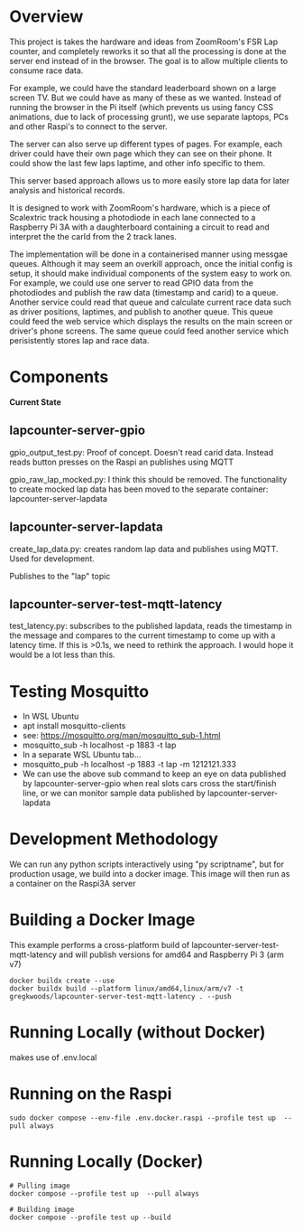 # Overview

This project is takes the hardware and ideas from ZoomRoom's FSR Lap counter, and completely reworks it so that all the processing is done at the server end instead of in the browser. The goal is to allow multiple clients to consume race data. 

For example, we could have the standard leaderboard shown on a large screen TV. But we could have as many of these as we wanted. Instead of running the browser in the Pi itself (which prevents us using fancy CSS animations, due to lack of processing grunt), we use separate laptops, PCs and other Raspi's to connect to the server. 

The server can also serve up different types of pages. For example, each driver could have their own page which they can see on their phone. It could show the last few laps laptime, and other info specific to them.

This server based approach allows us to more easily store lap data for later analysis and historical records.

It is designed to work with ZoomRoom's hardware, which is a piece of Scalextric track housing a photodiode in each lane connected to a Raspberry Pi 3A with a daughterboard containing a circuit to read and interpret the the carId from the 2 track lanes. 

The implementation will be done in a containerised manner using messgae queues. Although it may seem an overkill approach, once the initial config is setup, it should make individual components of the system easy to work on. For example, we could use one server to read GPIO data from the photodiodes and publish the raw data (timestamp and carid) to a queue. Another service could read that queue and calculate current race data such as driver positions, laptimes, and publish to another queue. This queue could feed the web service which displays the results on the main screen or driver's phone screens. The same queue could feed another service which perisistently stores lap and race data.

# Components

**Current State**

## lapcounter-server-gpio
gpio_output_test.py: Proof of concept. Doesn't read carid data. Instead reads button presses on the Raspi an publishes using MQTT

gpio_raw_lap_mocked.py: I think this should be removed. The functionality to create mocked lap data has been moved to the separate container: lapcounter-server-lapdata

## lapcounter-server-lapdata
create_lap_data.py: creates random lap data and publishes using MQTT. Used for development.

Publishes to the "lap" topic


## lapcounter-server-test-mqtt-latency
test_latency.py: subscribes to the published lapdata, reads the timestamp in the message and compares to the current timestamp to come up with a latency time. If this is >0.1s, we need to rethink the approach. I would hope it would be a lot less than this.

# Testing Mosquitto

* In WSL Ubuntu
* apt install mosquitto-clients
* see: https://mosquitto.org/man/mosquitto_sub-1.html
* mosquitto_sub -h localhost -p 1883 -t lap
* In a separate WSL Ubuntu tab...
* mosquitto_pub -h localhost -p 1883 -t lap -m 1212121.333
* We can use the above sub command to keep an eye on data published by lapcounter-server-gpio when real slots cars cross the start/finish line, or we can monitor sample data published by lapcounter-server-lapdata

# Development Methodology

We can run any python scripts interactively using "py scriptname", but for production usage, we build into a docker image. This image will then run as a container on the Raspi3A server

# Building a Docker Image

This example performs a cross-platform build of lapcounter-server-test-mqtt-latency and will publish versions for amd64 and Raspberry Pi 3 (arm v7)

```
docker buildx create --use     
docker buildx build --platform linux/amd64,linux/arm/v7 -t gregkwoods/lapcounter-server-test-mqtt-latency . --push
```

# Running Locally (without Docker)

makes use of .env.local


# Running on the Raspi

```
sudo docker compose --env-file .env.docker.raspi --profile test up  --pull always
```

# Running Locally (Docker)

```
# Pulling image
docker compose --profile test up  --pull always

# Building image
docker compose --profile test up --build
```